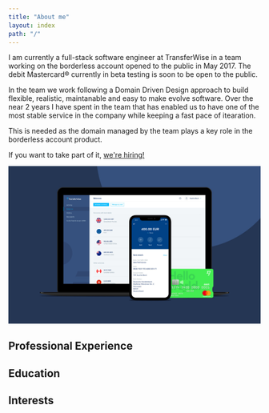 ```yaml
---
title: "About me"
layout: index
path: "/"
---
```


I am currently a full-stack software engineer at TransferWise in a team working on the borderless account opened to the public in May 2017. The debit Mastercard® currently in beta testing is soon to be open to the public.

In the team we work following a Domain Driven Design approach to build flexible, realistic, maintanable and easy to make evolve software. Over the near 2 years I have spent in the team that has enabled us to have one of the most stable service in the company while keeping a fast pace of itearation.

This is needed as the domain managed by the team plays a key role in the borderless account product.

If you want to take part of it, <a href="https://transferwise.com/jobs/position/971107-full-stack-developer-borderless-accounts" target="_blank">we're hiring!</a>

![The TransferWise borderless account enables people to get paid, hold their money and pay in most of the currencies in the world. Any exchange is made using the mid market rate.](./borderless-account.jpg)

## Professional Experience

## Education

## Interests
